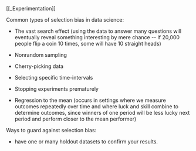 [[_Experimentation]]

Common types of selection bias in data science:

- The vast search effect (using the data to answer many questions will eventually reveal something interesting by mere chance -- if 20,000 people flip a coin 10 times, some will have 10 straight heads)

- Nonrandom sampling

- Cherry-picking data

- Selecting specific time-intervals

- Stopping experiments prematurely

- Regression to the mean (occurs in settings where we measure outcomes repeatedly over time and where luck and skill combine to determine outcomes, since winners of one period will be less lucky next period and perform closer to the mean performer)

  

Ways to guard against selection bias:

- have one or many holdout datasets to confirm your results.